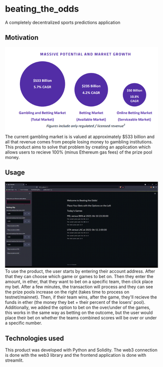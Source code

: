 # beating_the_odds
A completely decentralized sports predictions application

## Motivation
![revenue_graphic](https://github.com/billysco/beating_the_odds/blob/main/README_pics/revenue.png)
The current gambling market is is valued at approximately $533 billion and all that revenue comes from people losing money to gambling institutions. This product aims to solve that problem by creating an application which allows users to recieve 100% (minus Ethereum gas fees) of the prize pool money. 

## Usage
![usage_video](https://github.com/billysco/beating_the_odds/blob/main/README_pics/Project_3_demo.gif)
To use the product, the user starts by entering their account address. After that they can choose which game or games to bet on. Then they enter the amount, in ether, that they want to bet on a specific team, then click place my bet. After a few minutes, the transaction will process and they can see the prize pools increase on the right (takes time to process on testnet/mainnet). Then, if their team wins, after the game, they'll recieve the funds in ether (the money they bet + their percent of the losers' pool).  Additionally, we added the option to bet on the over/under of the games, this works in the same way as betting on the outcome, but the user would place their bet on whether the teams combined scores will be over or under a specific number. 

## Technologies used
This product was developed with Python and Solidity. The web3 connection is done with the web3 library and the frontend application is done with streamlit.